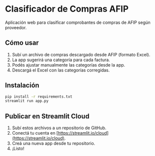 
# Clasificador de Compras AFIP

Aplicación web para clasificar comprobantes de compras de AFIP según proveedor.

## Cómo usar

1. Subí un archivo de compras descargado desde AFIP (formato Excel).
2. La app sugerirá una categoría para cada factura.
3. Podés ajustar manualmente las categorías desde la app.
4. Descargá el Excel con las categorías corregidas.

## Instalación

```bash
pip install -r requirements.txt
streamlit run app.py
```

## Publicar en Streamlit Cloud

1. Subí estos archivos a un repositorio de GitHub.
2. Conectá tu cuenta en [https://streamlit.io/cloud](https://streamlit.io/cloud).
3. Creá una nueva app desde tu repositorio.
4. ¡Listo!
